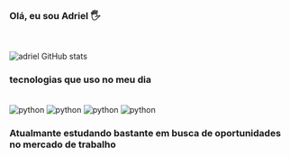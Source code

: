 ### Olá, eu sou Adriel 🖐️
<br>

![adriel GitHub stats](https://github-readme-stats.vercel.app/api?username=adrielnascimento&show_icons=true&theme=dark)

### tecnologias que uso no meu dia

<div style="display: inline_blok">
    <br>
    <img align="center" src="https://img.shields.io/badge/Python-3776AB?style=for-the-badge&logo=python&logoColor=white" alt="python">
    <img align="center" src="https://img.shields.io/badge/Wordpress-21759B?style=for-the-badge&logo=wordpress&logoColor=white" alt="python">
    <img align="center" src="https://img.shields.io/badge/CSS-239120?&style=for-the-badge&logo=css3&logoColor=white" alt="python">
    <img align="center" src="https://img.shields.io/badge/MySQL-00000F?style=for-the-badge&logo=mysql&logoColor=white" alt="python">
</div> 

### Atualmante estudando bastante em busca de oportunidades no mercado de trabalho
